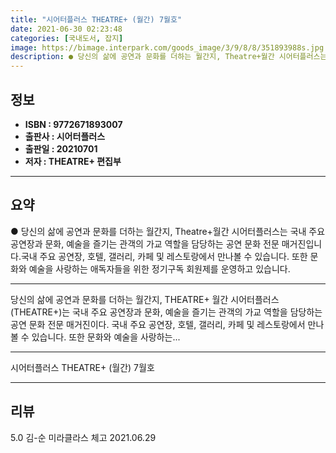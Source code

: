 ```yaml
---
title: "시어터플러스 THEATRE+ (월간) 7월호"
date: 2021-06-30 02:23:48
categories: [국내도서, 잡지]
image: https://bimage.interpark.com/goods_image/3/9/8/8/351893988s.jpg
description: ● 당신의 삶에 공연과 문화를 더하는 월간지, Theatre+월간 시어터플러스는 국내 주요 공연장과 문화, 예술을 즐기는 관객의 가교 역할을 담당하는 공연 문화 전문 매거진입니다.국내 주요 공연장, 호텔, 갤러리, 카페 및 레스토랑에서 만나볼 수 있습니다. 또한 문화와 예술을 사랑하는
---
```


## **정보**

- **ISBN : 9772671893007**
- **출판사 : 시어터플러스**
- **출판일 : 20210701**
- **저자 : THEATRE+ 편집부**

------



## **요약**

●  당신의 삶에 공연과 문화를 더하는 월간지, Theatre+월간 시어터플러스는 국내 주요 공연장과 문화, 예술을 즐기는 관객의 가교 역할을 담당하는 공연 문화 전문 매거진입니다.국내 주요 공연장, 호텔, 갤러리, 카페 및 레스토랑에서 만나볼 수 있습니다. 또한 문화와 예술을 사랑하는 애독자들을 위한 정기구독 회원제를 운영하고 있습니다.

------

당신의 삶에 공연과 문화를 더하는 월간지, THEATRE+
월간 시어터플러스(THEATRE+)는 국내 주요 공연장과 문화, 예술을 즐기는 관객의 가교 역할을 담당하는 공연 문화 전문 매거진이다. 국내 주요 공연장, 호텔, 갤러리, 카페 및 레스토랑에서 만나볼 수 있습니다. 또한 문화와 예술을 사랑하는... 

------


시어터플러스 THEATRE+ (월간) 7월호 

------


## **리뷰** 

5.0 김-순 미라클라스 체고 2021.06.29 <br/>